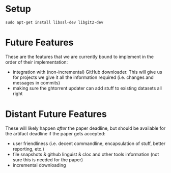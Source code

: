# Setup

    sudo apt-get install libssl-dev libgit2-dev

# Future Features

These are the features that we are currently bound to implement in the order of their implementation:

- integration with (non-incremental) GitHub downloader. This will give us for projects we give it all the information required (i.e. changes and messages in commits)
- making sure the ghtorrent updater can add stuff to existing datasets all right

# Distant Future Features

These will likely happen *after* the paper deadline, but should be available for the artifact deadline if the paper gets accepted:

- user friendliness (i.e. decent commandline, encapsulation of stuff, better reporting, etc.)
- file snapshots & github linguist & cloc and other tools information (not sure this is needed for the paper)
- incremental downloading

